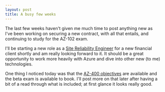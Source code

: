 ```yaml
---
layout: post
title: A busy few weeks
---
```


The last few weeks haven't given me much time to post anything new as I've been working on securing a new contract, with all that entails, and continuing to study for the AZ-102 exam.

I'll be starting a new role as a [Site Reliability Engineer](https://landing.google.com/sre/) for a new financial client shortly and am really looking forward to it.  It should be a great opportunity to work more heavily with Azure and dive into other new (to me) technologies.

One thing I noticed today was that the [AZ-400 objectives](https://www.microsoft.com/en-us/learning/exam-az-400.aspx) are available and the beta exam is available to book.  I'll post more on that later after having a bit of a read through what is included; at first glance it looks really good.